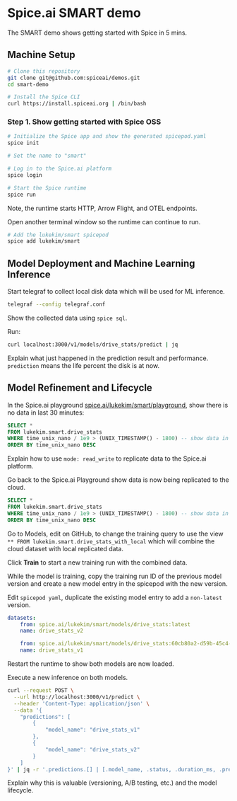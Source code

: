 # Spice.ai SMART demo

The SMART demo shows getting started with Spice in 5 mins.

## Machine Setup

```bash
# Clone this repository
git clone git@github.com:spiceai/demos.git
cd smart-demo

# Install the Spice CLI
curl https://install.spiceai.org | /bin/bash
```

### Step 1. Show getting started with Spice OSS

```bash
# Initialize the Spice app and show the generated spicepod.yaml
spice init

# Set the name to "smart"

# Log in to the Spice.ai platform
spice login

# Start the Spice runtime
spice run
```

Note, the runtime starts HTTP, Arrow Flight, and OTEL endpoints.

Open another terminal window so the runtime can continue to run.

```bash
# Add the lukekim/smart spicepod
spice add lukekim/smart
```

## Model Deployment and Machine Learning Inference

Start telegraf to collect local disk data which will be used for ML inference.

```bash
telegraf --config telegraf.conf
```

Show the collected data using `spice sql`.

Run:

```bash
curl localhost:3000/v1/models/drive_stats/predict | jq
```

Explain what just happened in the prediction result and performance. `prediction` means the life percent the disk is at now.

## Model Refinement and Lifecycle

In the Spice.ai playground [spice.ai/lukekim/smart/playground](https://spice.ai/lukekim/smart/playground), show there is no data in last 30 minutes:

```sql
SELECT *
FROM lukekim.smart.drive_stats
WHERE time_unix_nano / 1e9 > (UNIX_TIMESTAMP() - 1800) -- show data in last half hour
ORDER BY time_unix_nano DESC
```

Explain how to use `mode: read_write` to replicate data to the Spice.ai platform.

Go back to the Spice.ai Playground show data is now being replicated to the cloud.

```sql
SELECT *
FROM lukekim.smart.drive_stats
WHERE time_unix_nano / 1e9 > (UNIX_TIMESTAMP() - 1800) -- show data in last half hour
ORDER BY time_unix_nano DESC
```

Go to Models, edit on GitHub, to change the training query to use the view `** FROM lukekim.smart.drive_stats_with_local` which will combine the cloud dataset with local replicated data.

Click **Train** to start a new training run with the combined data.

While the model is training, copy the training run ID of the previous model version and create a new model entry in the spicepod with the new version.

Edit `spicepod yaml`, duplicate the existing model entry to add a `non-latest` version.

```yaml
datasets:
    from: spice.ai/lukekim/smart/models/drive_stats:latest
    name: drive_stats_v2

    from: spice.ai/lukekim/smart/models/drive_stats:60cb80a2-d59b-45c4-9b68-0946303bdcaf` # Previous training run ID
    name: drive_stats_v1
```

Restart the runtime to show both models are now loaded.

Execute a new inference on both models.

```bash
curl --request POST \
  --url http://localhost:3000/v1/predict \
  --header 'Content-Type: application/json' \
  --data '{
    "predictions": [
        {
            "model_name": "drive_stats_v1"
        },
        {
            "model_name": "drive_stats_v2"
        }
    ]
}' | jq -r '.predictions.[] | [.model_name, .status, .duration_ms, .prediction[0]] | @csv' | column -s, -t
```

Explain why this is valuable (versioning, A/B testing, etc.) and the model lifecycle.
